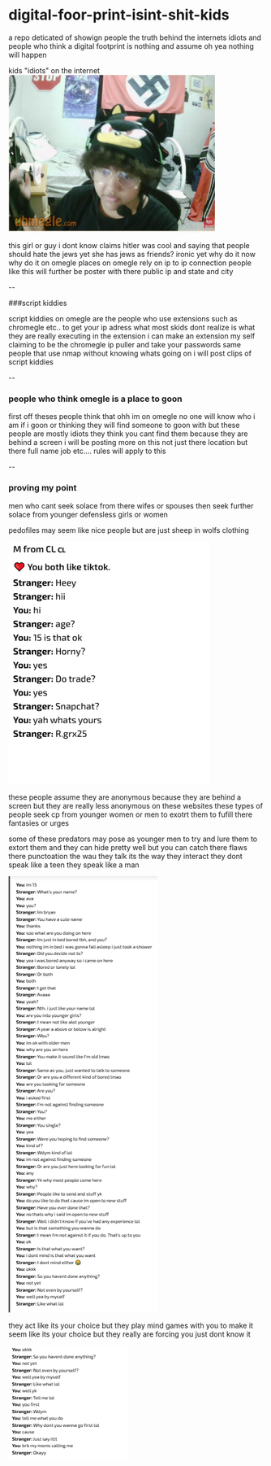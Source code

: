# digital-foor-print-isint-shit-kids
a repo deticated of showign people the truth behind the internets idiots and people who think a digital footprint is nothing and assume oh yea nothing will happen



kids "idiots" on the internet
![img](skids.png)

this girl or guy i dont know claims hitler was cool and saying that people should hate the jews yet she has jews as friends? ironic yet why do it now why do it on omegle places on omegle rely on ip to ip connection people like this will further be poster with there public ip and state and city 


--

###script kiddies 

script kiddies on omegle are the people who use extensions such as chromegle etc.. to get your ip adress what most skids dont realize is what they are really executing in the extension i can make an extension my self claiming to be the chromegle ip puller and take your passwords same people that use nmap without knowing whats going on i will post clips of script kiddies



--

### people who think omegle is a place to goon

first off theses people think that ohh im on omegle no one will know who i am if i goon or thinking they will find someone to goon with but these people are mostly idiots they think you cant find them because they are behind a screen i will be posting more on this not just there location but there full name job etc.... rules will apply to this 


--

### proving my point 

men who cant seek solace from there wifes or spouses then seek further solace from younger defensless girls or women 

pedofiles may seem like nice people but are just sheep in wolfs clothing

![img](pedo.png)

these people assume they are anonymous because they are behind a screen but they are really less anonymous on these websites these types of people seek cp from younger women or men to exotrt them to fufill there fantasies or urges


some of these predators may pose as younger men to try and lure them to extort them and they can hide pretty well but you can catch there flaws there punctoation the wau they talk its the way they interact they dont speak like a teen they speak like a man 

![img](n3.png)

they act like its your choice but they play mind games with you to make it seem like its your choice but they really are forcing you just dont know it

![img](n5.png)
